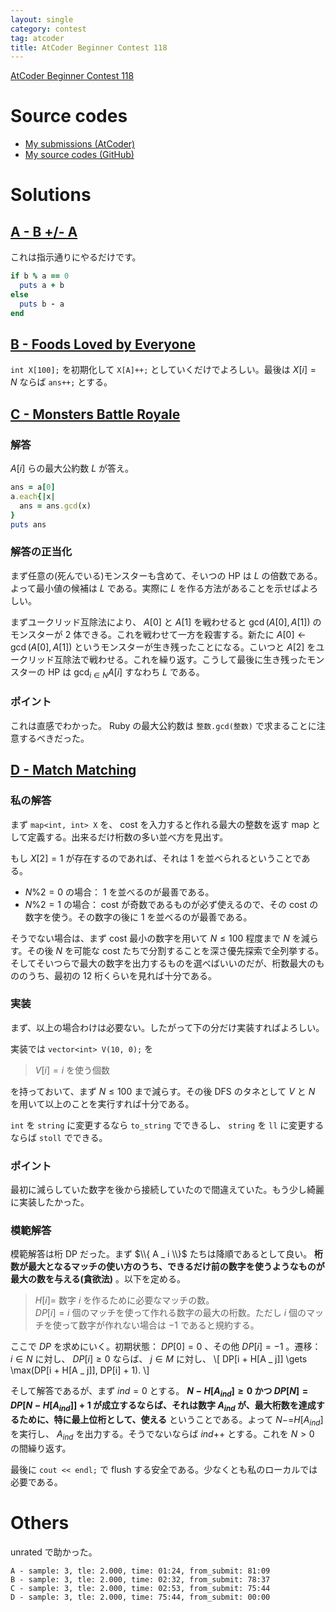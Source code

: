 ```yaml
---
layout: single
category: contest
tag: atcoder
title: AtCoder Beginner Contest 118
---
```


[AtCoder Beginner Contest 118](https://atcoder.jp/contests/abc118)

# Source codes

- [My submissions (AtCoder)](https://atcoder.jp/contests/abc118/submissions?f.User=kazunetakahashi)
- [My source codes (GitHub)](https://github.com/kazunetakahashi/atcoder/tree/master/2019/0216_ABC118)

# Solutions

## [A - B +/- A](https://atcoder.jp/contests/abc118/tasks/abc118_a)

これは指示通りにやるだけです。

```ruby
if b % a == 0
  puts a + b
else
  puts b - a
end
```

## [B - Foods Loved by Everyone](https://atcoder.jp/contests/abc118/tasks/abc118_b)

`int X[100];` を初期化して `X[A]++;` としていくだけでよろしい。最後は $X[i] = N$ ならば `ans++;` とする。

## [C - Monsters Battle Royale](https://atcoder.jp/contests/abc118/tasks/abc118_c)

### 解答

$A[i]$ らの最大公約数 $L$ が答え。

```ruby
ans = a[0]
a.each{|x|
  ans = ans.gcd(x)
}
puts ans
```

### 解答の正当化

まず任意の(死んでいる)モンスターも含めて、そいつの HP は $L$ の倍数である。よって最小値の候補は $L$ である。実際に $L$ を作る方法があることを示せばよろしい。

まずユークリッド互除法により、 $A[0]$ と $A[1]$ を戦わせると $\gcd(A[0], A[1])$ のモンスターが $2$ 体できる。これを戦わせて一方を殺害する。新たに $A[0] \gets \gcd(A[0], A[1])$ というモンスターが生き残ったことになる。こいつと $A[2]$ をユークリッド互除法で戦わせる。これを繰り返す。こうして最後に生き残ったモンスターの HP は $\gcd _ {i \in N} A[i]$ すなわち $L$ である。

### ポイント

これは直感でわかった。 Ruby の最大公約数は `整数.gcd(整数)` で求まることに注意するべきだった。

## [D - Match Matching](https://atcoder.jp/contests/abc118/tasks/abc118_d)

### 私の解答

まず `map<int, int> X` を、 cost を入力すると作れる最大の整数を返す map として定義する。出来るだけ桁数の多い並べ方を見出す。

もし $X[2] = 1$ が存在するのであれば、それは $1$ を並べられるということである。

- $N \% 2 = 0$ の場合： $1$ を並べるのが最善である。
- $N \% 2 = 1$ の場合： cost が奇数であるものが必ず使えるので、その cost の数字を使う。その数字の後に $1$ を並べるのが最善である。

そうでない場合は、まず cost 最小の数字を用いて $N \leq 100$ 程度まで $N$ を減らす。その後 $N$ を可能な cost たちで分割することを深さ優先探索で全列挙する。そしてそいつらで最大の数字を出力するものを選べばいいのだが、桁数最大のもののうち、最初の 12 桁くらいを見れば十分である。

### 実装

まず、以上の場合わけは必要ない。したがって下の分だけ実装すればよろしい。

実装では `vector<int> V(10, 0);` を

> $V[i] = i$ を使う個数

を持っておいて、まず $N \leq 100$ まで減らす。その後 DFS のタネとして $V$ と $N$ を用いて以上のことを実行すれば十分である。

`int` を `string` に変更するなら `to_string` でできるし、 `string` を `ll` に変更するならば `stoll` でできる。

### ポイント

最初に減らしていた数字を後から接続していたので間違えていた。もう少し綺麗に実装したかった。

### 模範解答

模範解答は桁 DP だった。まず $\\{ A _ i \\}$ たちは降順であるとして良い。 **桁数が最大となるマッチの使い方のうち、できるだけ前の数字を使うようなものが最大の数を与える(貪欲法)** 。以下を定める。

> $H[i] =$ 数字 $i$ を作るために必要なマッチの数。 <br>
> $DP[i] = i$ 個のマッチを使って作れる数字の最大の桁数。ただし $i$ 個のマッチを使って数字が作れない場合は $-1$ であると規約する。

ここで $DP$ を求めにいく。初期状態： $DP[0] = 0$ 、その他 $DP[i] = -1$ 。遷移： $i \in N$ に対し、 $DP[i] \geq 0$ ならば、 $j \in M$ に対し、
\\[
  DP[i + H[A _ j]] \gets \max(DP[i + H[A _ j]], DP[i] + 1).
\\]

そして解答であるが、まず $ind = 0$ とする。 **$N - H[A _ {ind}] \geq 0$ かつ $DP[N] = DP[N - H[A _ {ind}]] + 1$ が成立するならば、それは数字 $A _ {ind}$ が、最大桁数を達成するために、特に最上位桁として、使える** ということである。よって $N \mathbin{ {-} {=} } H[A _ {ind}]$ を実行し、 $A _ {ind}$ を出力する。そうでないならば $ind {++}$ とする。これを $N > 0$ の間繰り返す。

最後に `cout << endl;` で flush する安全である。少なくとも私のローカルでは必要である。

# Others

unrated で助かった。

```
A - sample: 3, tle: 2.000, time: 01:24, from_submit: 81:09
B - sample: 3, tle: 2.000, time: 02:32, from_submit: 78:37
C - sample: 3, tle: 2.000, time: 02:53, from_submit: 75:44
D - sample: 3, tle: 2.000, time: 75:44, from_submit: 00:00
```
